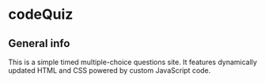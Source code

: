 # codeQuiz
## General info
This is a simple timed  multiple-choice questions site.
It features dynamically updated HTML and CSS powered by custom JavaScript code.

	
